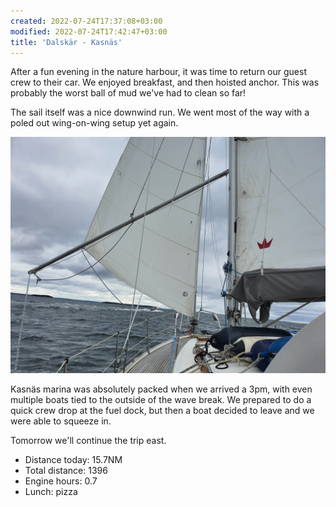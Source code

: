 ```yaml
---
created: 2022-07-24T17:37:08+03:00
modified: 2022-07-24T17:42:47+03:00
title: 'Dalskär - Kasnäs'
---
```


After a fun evening in the nature harbour, it was time to return our guest crew to their car. We enjoyed breakfast, and then hoisted anchor. This was probably the worst ball of mud we've had to clean so far!

The sail itself was a nice downwind run. We went most of the way with a poled out wing-on-wing setup yet again.

![Image](../2022/348d9cfd6276f3490c1ad9cbda1dcc48.jpg) 

Kasnäs marina was absolutely packed when we arrived a 3pm, with even multiple boats tied to the outside of the wave break. We prepared to do a quick crew drop at the fuel dock, but then a boat decided to leave and we were able to squeeze in.

Tomorrow we'll continue the trip east.

* Distance today: 15.7NM
* Total distance: 1396
* Engine hours: 0.7
* Lunch: pizza

